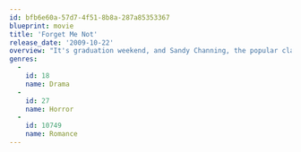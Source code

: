 ```yaml
---
id: bfb6e60a-57d7-4f51-8b8a-287a85353367
blueprint: movie
title: 'Forget Me Not'
release_date: '2009-10-22'
overview: "It's graduation weekend, and Sandy Channing, the popular class president of her small-town high school, should be enjoying the time of her life. But when her friends start disappearing, Sandy discovers they have unwittingly awakened the vengeful spirit of a girl they wronged long ago. Fighting for her sanity, Sandy must unlock a dark secret from her own past before it's too late."
genres:
  -
    id: 18
    name: Drama
  -
    id: 27
    name: Horror
  -
    id: 10749
    name: Romance
---
```

